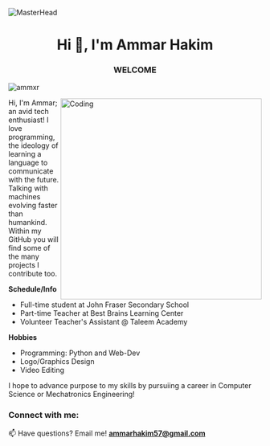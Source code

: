 ![MasterHead](https://i.ibb.co/x84MVhh/githubMD.jpg)
<h1 align="center">Hi 👋, I'm Ammar Hakim </h1>
<h3 align="center">WELCOME</h3>

<p align="left"> <img src="https://komarev.com/ghpvc/?username=ammxr&label=Profile%20views&color=A6BBD9&style=plastic" alt="ammxr" /> </p>
<img align="right" alt="Coding" width="400" src="https://i.ibb.co/bsXNwwj/mdPic.jpg">
Hi, I'm Ammar; an avid tech enthusiast! I love programming, the ideology of learning a language to communicate with the future. Talking with machines evolving faster than humankind. Within my GitHub you will find some of the many projects I contribute too.  
  
**Schedule/Info**
- Full-time student at John Fraser Secondary School
- Part-time Teacher at Best Brains Learning Center
- Volunteer Teacher's Assistant @ Taleem Academy

**Hobbies**
- Programming: Python and Web-Dev
- Logo/Graphics Design
- Video Editing 

I hope to advance purpose to my skills by pursuiing a career in Computer Science or Mechatronics Engineering!




<h3 align="left">Connect with me:</h3>
<p align="left">

📫 Have questions? Email me! **ammarhakim57@gmail.com**
